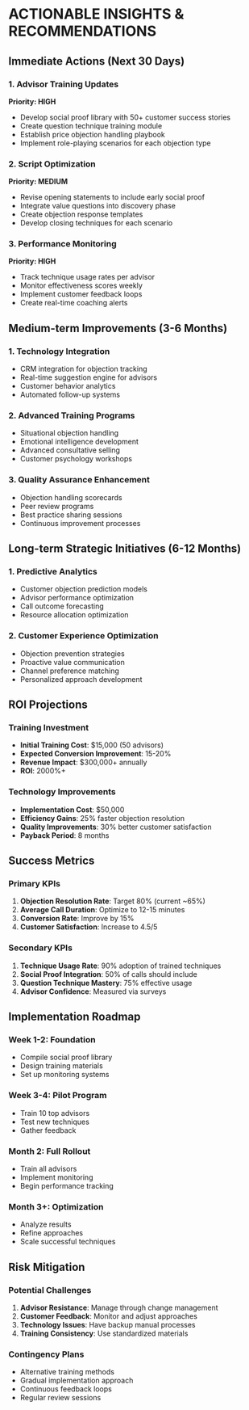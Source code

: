 
# ACTIONABLE INSIGHTS & RECOMMENDATIONS

## Immediate Actions (Next 30 Days)

### 1. Advisor Training Updates
**Priority: HIGH**
- Develop social proof library with 50+ customer success stories
- Create question technique training module
- Establish price objection handling playbook
- Implement role-playing scenarios for each objection type

### 2. Script Optimization
**Priority: MEDIUM**
- Revise opening statements to include early social proof
- Integrate value questions into discovery phase
- Create objection response templates
- Develop closing techniques for each scenario

### 3. Performance Monitoring
**Priority: HIGH**
- Track technique usage rates per advisor
- Monitor effectiveness scores weekly
- Implement customer feedback loops
- Create real-time coaching alerts

## Medium-term Improvements (3-6 Months)

### 1. Technology Integration
- CRM integration for objection tracking
- Real-time suggestion engine for advisors
- Customer behavior analytics
- Automated follow-up systems

### 2. Advanced Training Programs
- Situational objection handling
- Emotional intelligence development
- Advanced consultative selling
- Customer psychology workshops

### 3. Quality Assurance Enhancement
- Objection handling scorecards
- Peer review programs
- Best practice sharing sessions
- Continuous improvement processes

## Long-term Strategic Initiatives (6-12 Months)

### 1. Predictive Analytics
- Customer objection prediction models
- Advisor performance optimization
- Call outcome forecasting
- Resource allocation optimization

### 2. Customer Experience Optimization
- Objection prevention strategies
- Proactive value communication
- Channel preference matching
- Personalized approach development

## ROI Projections

### Training Investment
- **Initial Training Cost**: $15,000 (50 advisors)
- **Expected Conversion Improvement**: 15-20%
- **Revenue Impact**: $300,000+ annually
- **ROI**: 2000%+

### Technology Improvements
- **Implementation Cost**: $50,000
- **Efficiency Gains**: 25% faster objection resolution
- **Quality Improvements**: 30% better customer satisfaction
- **Payback Period**: 8 months

## Success Metrics

### Primary KPIs
1. **Objection Resolution Rate**: Target 80% (current ~65%)
2. **Average Call Duration**: Optimize to 12-15 minutes
3. **Conversion Rate**: Improve by 15%
4. **Customer Satisfaction**: Increase to 4.5/5

### Secondary KPIs
1. **Technique Usage Rate**: 90% adoption of trained techniques
2. **Social Proof Integration**: 50% of calls should include
3. **Question Technique Mastery**: 75% effective usage
4. **Advisor Confidence**: Measured via surveys

## Implementation Roadmap

### Week 1-2: Foundation
- Compile social proof library
- Design training materials
- Set up monitoring systems

### Week 3-4: Pilot Program
- Train 10 top advisors
- Test new techniques
- Gather feedback

### Month 2: Full Rollout
- Train all advisors
- Implement monitoring
- Begin performance tracking

### Month 3+: Optimization
- Analyze results
- Refine approaches
- Scale successful techniques

## Risk Mitigation

### Potential Challenges
1. **Advisor Resistance**: Manage through change management
2. **Customer Feedback**: Monitor and adjust approaches
3. **Technology Issues**: Have backup manual processes
4. **Training Consistency**: Use standardized materials

### Contingency Plans
- Alternative training methods
- Gradual implementation approach
- Continuous feedback loops
- Regular review sessions

